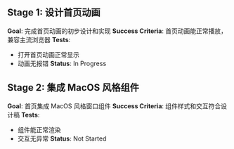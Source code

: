 ## Stage 1: 设计首页动画
**Goal**: 完成首页动画的初步设计和实现
**Success Criteria**: 首页动画能正常播放，兼容主流浏览器
**Tests**: 
- 打开首页动画正常显示
- 动画无报错
**Status**: In Progress

## Stage 2: 集成 MacOS 风格组件
**Goal**: 首页集成 MacOS 风格窗口组件
**Success Criteria**: 组件样式和交互符合设计稿
**Tests**: 
- 组件能正常渲染
- 交互无异常
**Status**: Not Started
